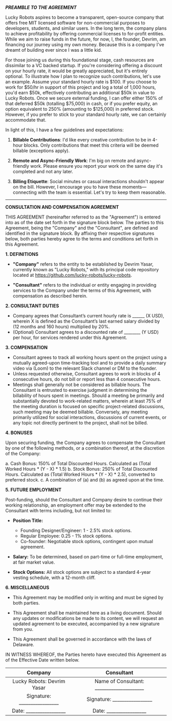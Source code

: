 
***PREAMBLE TO THE AGREEMENT***

Lucky Robots aspires to become a transparent, open-source company that offers free MIT licensed software for non-commercial purposes to developers, students, and similar users. In the long term, the company plans to achieve profitability by offering commercial licenses to for-profit entities. While we aim to raise funds in the future, for now, I, the founder, Devrim, am financing our journey using my own money. Because this is a company I've dreamt of building ever since I was a little kid.

For those joining us during this foundational stage, cash resources are dissimilar to a VC backed startup. If you're considering offering a discount on your hourly rate, it would be greatly appreciated, but it's entirely optional. To illustrate how I plan to recognize such contributions, let's use an example. Assume your standard hourly rate is $100. If you choose to work for $50/hr in support of this project and log a total of 1,000 hours, you'd earn $50k, effectively contributing an additional $50k in value to Lucky Robots. Once we secure external funding, I can offer either 150% of that deferred $50k (totalling $75,000) in cash, or if you prefer equity, an option equivalent to 250% (amounting to $125,000) in preferred stock. However, if you prefer to stick to your standard hourly rate, we can certainly accommodate that.

In light of this, I have a few guidelines and expectations:

1. **Billable Contributions**: I'd like every creative contribution to be in 4-hour blocks. Only contributions that meet this criteria will be deemed billable (exceptions apply).
  
2. **Remote and Async-Friendly Work**: I'm big on remote and async-friendly work. Please ensure you report your work on the same day it's completed and not any later.
   
3. **Billing Etiquette**: Social minutes or casual interactions shouldn't appear on the bill. However, I encourage you to have these moments—connecting with the team is essential. Let's try to keep them reasonable.







---







**CONSULTATION AND COMPENSATION AGREEMENT**

THIS AGREEMENT (hereinafter referred to as the "Agreement") is entered into as of the date set forth in the signature block below. The parties to this Agreement, being the "Company" and the "Consultant", are defined and identified in the signature block. By affixing their respective signatures below, both parties hereby agree to the terms and conditions set forth in this Agreement.

**1. DEFINITIONS**

- **"Company"** refers to the entity to be established by Devrim Yasar, currently known as "Lucky Robots," with its principal code repository located at https://github.com/lucky-robots/lucky-robots.
  
- **"Consultant"** refers to the individual or entity engaging in providing services to the Company under the terms of this Agreement, with compensation as described herein.

**2. CONSULTANT DUTIES**

- Company agrees that Consultant’s current hourly rate is ______ (X USD), wherein X is defined as the Consultant’s last earned salary divided by (12 months and 160 hours) multiplied by 20%.
- (Optional) Consultant agrees to a discounted rate of ________ (Y USD) per hour, for services rendered under this Agreement.

**3. COMPENSATION**

- Consultant agrees to track all working hours spent on the project using a mutually agreed-upon time-tracking tool and to provide a daily summary video via (Loom) to the relevant Slack channel or DM to the founder.
- Unless requested otherwise, Consultant agrees to work in blocks of 4 consecutive hours, do not bill or report less than 4 consecutive hours.
- Meetings shall generally not be considered as billable hours. The Consultant is entrusted to exercise judgment in determining the billability of hours spent in meetings. Should a meeting be primarily and substantially devoted to work-related matters, wherein at least 75% of the meeting duration is focused on specific project-related discussions, such meeting may be deemed billable. Conversely, any meeting primarily utilized for social interactions, discussions of current events, or any topic not directly pertinent to the project, shall not be billed.

**4. BONUSES**

Upon securing funding, the Company agrees to compensate the Consultant by one of the following methods, or a combination thereof, at the discretion of the Company:

a. Cash Bonus: 150% of Total Discounted Hours. Calculated as (Total Worked Hours * (Y - X) * 1.5)
b. Stock Bonus: 250% of Total Discounted Hours. Calculated as (Total Worked Hours * (Y - X) * 2.5), converted to preferred stock.
c. A combination of (a) and (b) as agreed upon at the time.

**5. FUTURE EMPLOYMENT**

Post-funding, should the Consultant and Company desire to continue their working relationship, an employment offer may be extended to the Consultant with terms including, but not limited to:

- **Position Title:**
   - Founding Designer/Engineer: 1 - 2.5% stock options.
   - Regular Employee: 0.25 - 1% stock options.
   - Co-founder: Negotiable stock options, contingent upon mutual agreement.

- **Salary:** To be determined, based on part-time or full-time employment, at fair market value.
  
- **Stock Options:** All stock options are subject to a standard 4-year vesting schedule, with a 12-month cliff.

**6. MISCELLANEOUS**

- This Agreement may be modified only in writing and must be signed by both parties.

- This Agreement shall be maintained here as a living document. Should any updates or modifications be made to its content, we will request an updated agreement to be executed, accompanied by a new signature from you.

- This Agreement shall be governed in accordance with the laws of Delaware.

IN WITNESS WHEREOF, the Parties hereto have executed this Agreement as of the Effective Date written below.


|         **Company**          |              **Consultant**               |
|:----------------------------:|:-----------------------------------------:|
|  Lucky Robots: Devrim Yasar  | Name of Consultant: _____________________ |
| Signature: _________________ |       Signature: _________________        |
|   Date: _________________    |          Date: _________________          |

